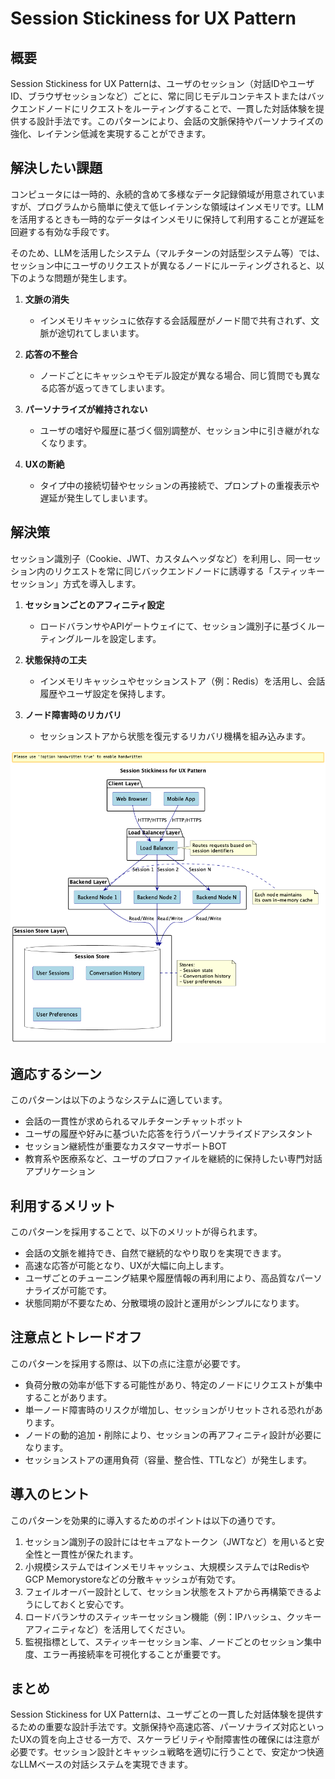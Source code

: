 # Session Stickiness for UX Pattern

## 概要

Session Stickiness for UX Patternは、ユーザのセッション（対話IDやユーザID、ブラウザセッションなど）ごとに、常に同じモデルコンテキストまたはバックエンドノードにリクエストをルーティングすることで、一貫した対話体験を提供する設計手法です。このパターンにより、会話の文脈保持やパーソナライズの強化、レイテンシ低減を実現することができます。

## 解決したい課題

コンピュータには一時的、永続的含めて多様なデータ記録領域が用意されていますが、プログラムから簡単に使えて低レイテンシな領域はインメモリです。LLMを活用するときも一時的なデータはインメモリに保持して利用することが遅延を回避する有効な手段です。

そのため、LLMを活用したシステム（マルチターンの対話型システム等）では、セッション中にユーザのリクエストが異なるノードにルーティングされると、以下のような問題が発生します。

1. **文脈の消失**
   - インメモリキャッシュに依存する会話履歴がノード間で共有されず、文脈が途切れてしまいます。

2. **応答の不整合**
   - ノードごとにキャッシュやモデル設定が異なる場合、同じ質問でも異なる応答が返ってきてしまいます。

3. **パーソナライズが維持されない**
   - ユーザの嗜好や履歴に基づく個別調整が、セッション中に引き継がれなくなります。

4. **UXの断絶**
   - タイプ中の接続切替やセッションの再接続で、プロンプトの重複表示や遅延が発生してしまいます。

## 解決策

セッション識別子（Cookie、JWT、カスタムヘッダなど）を利用し、同一セッション内のリクエストを常に同じバックエンドノードに誘導する「スティッキーセッション」方式を導入します。

1. **セッションごとのアフィニティ設定**
   - ロードバランサやAPIゲートウェイにて、セッション識別子に基づくルーティングルールを設定します。

2. **状態保持の工夫**
   - インメモリキャッシュやセッションストア（例：Redis）を活用し、会話履歴やユーザ設定を保持します。

3. **ノード障害時のリカバリ**
   - セッションストアから状態を復元するリカバリ機構を組み込みます。

![img](uml/images/session_stickiness_for_ux_pattern.png)

## 適応するシーン

このパターンは以下のようなシステムに適しています。

- 会話の一貫性が求められるマルチターンチャットボット
- ユーザの履歴や好みに基づいた応答を行うパーソナライズドアシスタント
- セッション継続性が重要なカスタマーサポートBOT
- 教育系や医療系など、ユーザのプロファイルを継続的に保持したい専門対話アプリケーション

## 利用するメリット

このパターンを採用することで、以下のメリットが得られます。

- 会話の文脈を維持でき、自然で継続的なやり取りを実現できます。
- 高速な応答が可能となり、UXが大幅に向上します。
- ユーザごとのチューニング結果や履歴情報の再利用により、高品質なパーソナライズが可能です。
- 状態同期が不要なため、分散環境の設計と運用がシンプルになります。

## 注意点とトレードオフ

このパターンを採用する際は、以下の点に注意が必要です。

- 負荷分散の効率が低下する可能性があり、特定のノードにリクエストが集中することがあります。
- 単一ノード障害時のリスクが増加し、セッションがリセットされる恐れがあります。
- ノードの動的追加・削除により、セッションの再アフィニティ設計が必要になります。
- セッションストアの運用負荷（容量、整合性、TTLなど）が発生します。

## 導入のヒント

このパターンを効果的に導入するためのポイントは以下の通りです。

1. セッション識別子の設計にはセキュアなトークン（JWTなど）を用いると安全性と一貫性が保たれます。
2. 小規模システムではインメモリキャッシュ、大規模システムではRedisやGCP Memorystoreなどの分散キャッシュが有効です。
3. フェイルオーバー設計として、セッション状態をストアから再構築できるようにしておくと安心です。
4. ロードバランサのスティッキーセッション機能（例：IPハッシュ、クッキーアフィニティなど）を活用してください。
5. 監視指標として、スティッキーセッション率、ノードごとのセッション集中度、エラー再接続率を可視化することが重要です。

## まとめ

Session Stickiness for UX Patternは、ユーザごとの一貫した対話体験を提供するための重要な設計手法です。文脈保持や高速応答、パーソナライズ対応といったUXの質を向上させる一方で、スケーラビリティや耐障害性の確保には注意が必要です。セッション設計とキャッシュ戦略を適切に行うことで、安定かつ快適なLLMベースの対話システムを実現できます。

